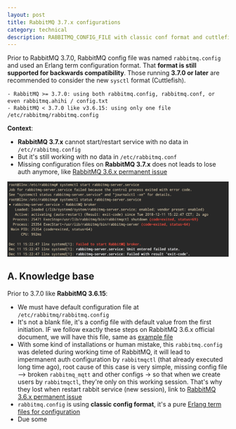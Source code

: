 ```yaml
---
layout: post
title: RabbitMQ 3.7.x configurations
category: technical
description: RABBITMQ_CONFIG_FILE with classic conf format and cuttlefish sysctl
---
```


Prior to RabbitMQ 3.7.0, RabbitMQ config file was named `rabbitmq.config` and used an Erlang term configuration format. That **format is still supported for backwards compatibility**. Those running **3.7.0 or later** are recommended to consider the new `sysctl` format (Cuttlefish).
```
- RabbitMQ >= 3.7.0: using both rabbitmq.config, rabbitmq.conf, or even rabbitmq.ahihi / config.txt
- RabbitMQ < 3.7.0 like v3.6.15: using only one file /etc/rabbitmq/rabbitmq.config
```
**Context**:
- **RabbitMQ 3.7.x** cannot start/restart service with no data in `/etc/rabbitmq.config`
- But it's still working with no data in `/etc/rabbitmq.conf`
- Missing configuration files on **RabbitMQ 3.7.x** does not leads to lose auth anymore, like [RabbitMQ 3.6.x permanent issue](https://stackoverflow.com/questions/36204971/rabbitmq-adding-user-permanently)

![](/assets/img/rabbitmq3.7.x.webp)

<!--description-->

## A. Knowledge base

Prior to 3.7.0 like **RabbitMQ 3.6.15**:
- We must have default configuration file at `/etc/rabbitmq/rabbitmq.config`
- It's not a blank file, it's a config file with default value from the first initiation. IF we follow exactly these steps on RabbitMQ 3.6.x official document, we will have this file, same as [example file](https://github.com/rabbitmq/rabbitmq-server/blob/master/docs/rabbitmq.config.example)
- With some kind of installations or human mistake, this `rabbitmq.config` was deleted during working time of RabbitMQ, it will lead to impermanent auth configuration by `rabbitmqctl` (that already executed long time ago), root cause of this case is very simple, missing config file --> broken `rabbitmq_mqtt` and other configs -> so that when we create users by `rabbitmqctl`, they're only on this working session. That's why they lost when restart rabbit service (new session), link to [RabbitMQ 3.6.x permanent issue](https://stackoverflow.com/questions/36204971/rabbitmq-adding-user-permanently)
- `rabbitmq.config` is using **classic config format**, it's a pure [Erlang term files for configuration](http://erlang.org/doc/man/config.html)
- Due some 